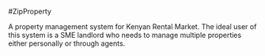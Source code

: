 #ZipProperty

A property management system for Kenyan Rental Market. The ideal user of this system is a SME landlord who needs to manage multiple properties either personally
or through agents. 
